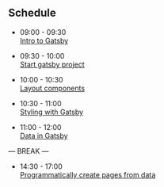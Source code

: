 ## Schedule

- 09:00 - 09:30 <br>
  [Intro to Gatsby](https://docs.google.com/presentation/d/1laBkshlgBBnEjCMR-suQGE2ElJoA_zx9rmG--ObPOc0/edit?usp=sharing)

- 09:30 - 10:00 <br>
  [Start gatsby project](https://hackmd.io/s/HyMSsw-gD#Step-1-Start-gatsby-project)

- 10:00 - 10:30 <br>
  [Layout components](https://hackmd.io/s/HyMSsw-gD#Step-2-Layout-components)

- 10:30 - 11:00 <br>
  [Styling with Gatsby](https://hackmd.io/s/HyMSsw-gD#Step-3-Styling-with-Gatsby)
  
- 11:00 - 12:00 <br>
  [Data in Gatsby](https://hackmd.io/s/HyMSsw-gD#Step-4-Data-in-Gatsby)

— BREAK —

- 14:30 - 17:00 <br>
  [Programmatically create pages from data](https://hackmd.io/s/HyMSsw-gD#Step-5-Programmatically-create-pages-from-data)
